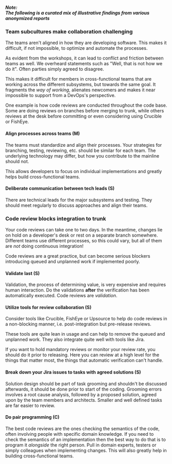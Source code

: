 ---
---
<!-- markdownlint-disable MD041 -->
**_Note:<br/>The following is a curated mix of illustrative findings from various anonymized reports_**

### Team subcultures make collaboration challenging

The teams aren't aligned in how they are developing software.
This makes it difficult, if not impossible, to optimize and automate the processes.

As evident from the workshops, it can lead to conflict and friction between teams as well.
We overheard statements such as "Well, that is not how we do it".
Often parties simply agreed to disagree.

This makes it difficult for members in cross-functional teams that are working across the different subsystems, but towards the same goal.
It fragments the _way of working_, alienates newcomers and makes it near impossible to support from a DevOps's perspective.

One example is how code reviews are conducted throughout the code base.
Some are doing reviews on branches before merging to trunk, while others reviews at the desk before committing or even considering using Crucible or FishEye.

#### Align processes across teams (M)

The teams must standardize and align their processes.
Your strategies for branching, testing, reviewing, etc. should be similar for each team.
The underlying technology may differ, but how you contribute to the mainline should not.

This allows developers to focus on individual implementations and greatly helps build cross-functional teams.

#### Deliberate communication between tech leads (S)

There are technical leads for the major subsystems and testing.
They should meet regularly to discuss approaches and align their teams.

### Code review blocks integration to trunk

Your code reviews can take one to two days.
In the meantime, changes lie on hold on a developer's desk or rest on a separate branch somewhere.
Different teams use different processes, so this could vary, but all of them are _not_ doing continuous integration!

Code reviews are a great practice, but can become serious blockers introducing queued and unplanned work if implemented poorly.

#### Validate last (S)

Validation, the process of determining value, is very expensive and requires human interaction.
Do the validations **after** the verification has been automatically executed.
Code reviews are _validation_.

#### Utilize tools for review collaboration (S)

Consider tools like Crucible, FishEye or Upsource to help do code reviews in a non-blocking manner, i.e. post-integration but pre-release reviews.

These tools are quite lean in usage and can help to remove the queued and unplanned work.
They also integrate quite well with tools like Jira.

If you want to hold mandatory reviews or monitor your review rate, you should do it prior to releasing.
Here you can review at a high level for the things that matter most, the things that automatic verification can't handle.

#### Break down your Jira issues to tasks with agreed solutions (S)

Solution design should be part of task grooming and shouldn't be discussed afterwards, it should be done prior to start of the coding.
Grooming errors involves a root cause analysis, followed by a proposed solution, agreed upon by the team members and architects.
Smaller and well defined tasks are far easier to review.

#### Do pair programming (C)

The best code reviews are the ones checking the semantics of the code, often involving people with specific domain knowledge.
If you need to check the semantics of an implementation then the best way to do that is to program it _alongside_ the right person.
Pull in domain experts, testers or simply colleagues when implementing changes.
This will also greatly help in building cross-functional teams.
